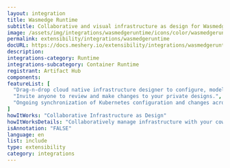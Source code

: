 ```yaml
---
layout: integration
title: Wasmedge Runtime
subtitle: Collaborative and visual infrastructure as design for Wasmedge Runtime
image: /assets/img/integrations/wasmedgeruntime/icons/color/wasmedgeruntime-color.svg
permalink: extensibility/integrations/wasmedgeruntime
docURL: https://docs.meshery.io/extensibility/integrations/wasmedgeruntime
description: 
integrations-category: Runtime
integrations-subcategory: Container Runtime
registrant: Artifact Hub
components: 
featureList: [
  "Drag-n-drop cloud native infrastructure designer to configure, model, and deploy your workloads.",
  "Invite anyone to review and make changes to your private designs.",
  "Ongoing synchronization of Kubernetes configuration and changes across any number of clusters."
]
howItWorks: "Collaborative Infrastructure as Design"
howItWorksDetails: "Collaboratively manage infrastructure with your coworkers synchronously sharing the same designs."
isAnnotation: "FALSE"
language: en
list: include
type: extensibility
category: integrations
---
```

